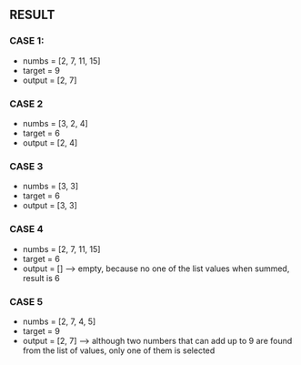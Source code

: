 ## RESULT

### CASE 1: 
- numbs = [2, 7, 11, 15]
- target = 9
- output = [2, 7]

### CASE 2 
- numbs = [3, 2, 4]
- target = 6
- output = [2, 4]

### CASE 3
- numbs = [3, 3]
- target = 6
- output = [3, 3]


### CASE 4
- numbs = [2, 7, 11, 15]
- target = 6
- output = [] --> empty, because no one of the list values when summed, result is 6

### CASE 5
- numbs = [2, 7, 4, 5]
- target = 9
- output = [2, 7] --> although two numbers that can add up to 9 are found from the list of values, only one of them is selected
